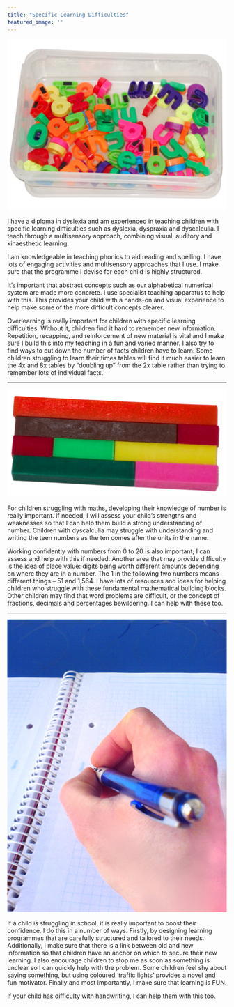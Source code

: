 ```yaml
---
title: "Specific Learning Difficulties"
featured_image: ''
---
```


![](img/box2.jpg)

I have a diploma in dyslexia and am experienced in teaching children with specific learning difficulties such as dyslexia, dyspraxia and dyscalculia. I teach through a multisensory approach, combining visual, auditory and kinaesthetic learning.

I am knowledgeable in teaching phonics to aid reading and spelling. I have lots of engaging activities and multisensory approaches that I use. I make sure that the programme I devise for each child is highly structured.

It’s important that abstract concepts such as our alphabetical numerical system are made more concrete. I use specialist teaching apparatus to help with this. This provides your child with a hands-on and visual experience to help make some of the more difficult concepts clearer.

Overlearning is really important for children with specific learning difficulties. Without it, children find it hard to remember new information. Repetition, recapping, and reinforcement of new material is vital and I make sure I build this into my teaching in a fun and varied manner. I also try to find ways to cut down the number of facts children have to learn. Some children struggling to learn their times tables will find it much easier to learn the 4x and 8x tables by “doubling up” from the 2x table rather than trying to remember lots of individual facts.

---

![](img/rods.jpg)

For children struggling with maths, developing their knowledge of number is really important. If needed, I will assess your child’s strengths and weaknesses so that I can help them build a strong understanding of number. Children with dyscalculia may struggle with understanding and writing the teen numbers as the ten comes after the units in the name.

Working confidently with numbers from 0 to 20 is also important; I can assess and help with this if needed. Another area that may provide difficulty is the idea of place value: digits being worth different amounts depending on where they are in a number. The 1 in the following two numbers means different things – 51 and 1,564. I have lots of resources and ideas for helping children who struggle with these fundamental mathematical building blocks. Other children may find that word problems are difficult, or the concept of fractions, decimals and percentages bewildering. I can help with these too.

---

![](img/writing1.jpg)

If a child is struggling in school, it is really important to boost their confidence. I do this in a number of ways. Firstly, by designing learning programmes that are carefully structured and tailored to their needs. Additionally, I make sure that there is a link between old and new information so that children have an anchor on which to secure their new learning. I also encourage children to stop me as soon as something is unclear so I can quickly help with the problem. Some children feel shy about saying something, but using coloured ‘traffic lights’ provides a novel and fun motivator. Finally and most importantly, I make sure that learning is FUN.

If your child has difficulty with handwriting, I can help them with this too.
